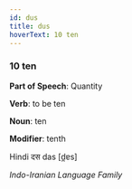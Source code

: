 ```yaml
---
id: dus
title: dus
hoverText: 10 ten
---
```


### 10 ten

**Part of Speech**: Quantity

**Verb**: to be ten

**Noun**: ten

**Modifier**: tenth

Hindi दस das [d̪ɐs]

*Indo-Iranian Language Family*